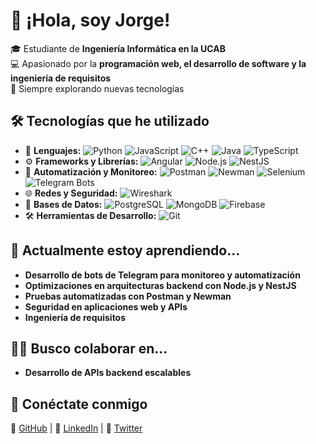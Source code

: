 # 👋 ¡Hola, soy Jorge!  

🎓 Estudiante de **Ingeniería Informática en la UCAB**  
💻 Apasionado por la **programación web, el desarrollo de software y la ingeniería de requisitos**  
🚀 Siempre explorando nuevas tecnologías  

## 🛠️ Tecnologías que he utilizado  
- 📝 **Lenguajes:** ![Python](https://img.shields.io/badge/-Python-3776AB?logo=python&logoColor=white) ![JavaScript](https://img.shields.io/badge/-JavaScript-F7DF1E?logo=javascript&logoColor=black) ![C++](https://img.shields.io/badge/-C++-00599C?logo=cplusplus&logoColor=white) ![Java](https://img.shields.io/badge/-Java-007396?logo=java&logoColor=white) ![TypeScript](https://img.shields.io/badge/-TypeScript-3178C6?logo=typescript&logoColor=white)  
- ⚙️ **Frameworks y Librerías:** ![Angular](https://img.shields.io/badge/-Angular-DD0031?logo=angular&logoColor=white) ![Node.js](https://img.shields.io/badge/-Node.js-339933?logo=node.js&logoColor=white) ![NestJS](https://img.shields.io/badge/-NestJS-E0234E?logo=nestjs&logoColor=white)  
- 🔧 **Automatización y Monitoreo:** ![Postman](https://img.shields.io/badge/-Postman-FF6C37?logo=postman&logoColor=white) ![Newman](https://img.shields.io/badge/-Newman-003C71?logo=newman&logoColor=white) ![Selenium](https://img.shields.io/badge/-Selenium-43B02A?logo=selenium&logoColor=white) ![Telegram Bots](https://img.shields.io/badge/-Telegram-0088CC?logo=telegram&logoColor=white)  
- 🌐 **Redes y Seguridad:** ![Wireshark](https://img.shields.io/badge/-Wireshark-1679A7?logo=wireshark&logoColor=white)  
- 💾 **Bases de Datos:** ![PostgreSQL](https://img.shields.io/badge/-PostgreSQL-336791?logo=postgresql&logoColor=white) ![MongoDB](https://img.shields.io/badge/-MongoDB-47A248?logo=mongodb&logoColor=white) ![Firebase](https://img.shields.io/badge/-Firebase-FFCA28?logo=firebase&logoColor=black)  
- 🛠️ **Herramientas de Desarrollo:** ![Git](https://img.shields.io/badge/-Git-F05032?logo=git&logoColor=white)  

## 🌱 Actualmente estoy aprendiendo...  
- **Desarrollo de bots de Telegram para monitoreo y automatización**  
- **Optimizaciones en arquitecturas backend con Node.js y NestJS**  
- **Pruebas automatizadas con Postman y Newman**  
- **Seguridad en aplicaciones web y APIs**  
- **Ingeniería de requisitos**  

## 🙌🏼 Busco colaborar en...  
- **Desarrollo de APIs backend escalables**

## 📌 Conéctate conmigo  
🔗 [GitHub](https://github.com/jorgeDevEngineer) | 🔗 [LinkedIn](https://www.linkedin.com/in/jorge-ignacio-ram%C3%ADrez-mill%C3%A1n-573637346/) | 🔗 [Twitter](#)  
